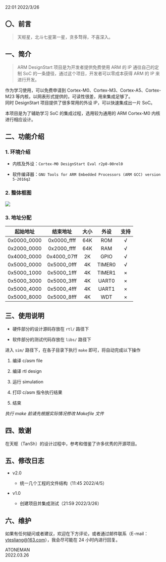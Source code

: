 ﻿22:01 2022/3/26  

## 〇、前言

> 天枢星，北斗七星第一星，贪多骛得，不喜深入。  

## 一、简介

> ARM DesignStart 项目是为开发者提供免费使用 ARM 的 IP 通往自己的定制 SoC 的一条捷径，通过这个项目，开发者可以零成本获得 ARM 的 IP 来进行开发。  

作为学习使用，可以免费申请到 Cortex-M0、Cortex-M3、Cortex-A5、Cortex-M23 等内核，以网表形式提供的，可读性很差，用来集成足够了。  
同时 DesignStart 项目提供了很多常用的外设 IP，可以快速集成出一片 SoC。  

本项目是为了辅助学习 SoC 的集成过程，选用较为通用的 ARM Cortex-M0 内核进行相应设计。  

## 二、功能介绍

### 1. 环境介绍

- 内核及外设：`Cortex-M0 DesignStart Eval r2p0-00rel0`  

- 软件编译器：`GNU Tools for ARM Embedded Processors (ARM GCC) version 5-2016q2`  

### 2. 整体框图

![](https://gitee.com/backheart/picgo-image/raw/master/img/20220329183036.png)  

### 3. 地址分配

|起始地址   |结束地址   |大小|外设  |支持|
|:-:        |:-:        |:-: |:-:   |:-: |
|0x0000_0000|0x0000_ffff|64K |ROM   |√   |
|0x2000_0000|0x2000_ffff|64K |RAM   |√   |
|0x4000_0000|0x4000_07ff| 2K |GPIO  |√   |
|0x5000_0000|0x5000_0fff| 4K |TIMER0|√   |
|0x5000_1000|0x5000_1fff| 4K |TIMER1|×   |
|0x5000_3000|0x5000_3fff| 4K |UART0 |×   |
|0x5000_4000|0x5000_4fff| 4K |UART1 |×   |
|0x5000_8000|0x5000_8fff| 4K |WDT   |×   |

## 三、使用说明

- 硬件部分的设计源码存放在 `rtl/` 路径下  

- 软件部分的测试代码存放在 `libs/` 路径下  

进入 `sim/` 路径下，在各子目录下执行 `make` 即可，将自动完成以下操作  

1. 编译 c/asm file  

2. 编译 rtl design  

3. 运行 simulation  

4. 打印 c/asm 指令执行结果  

5. 结束  

*执行 make 前请先根据实际情况修改 Makefile 文件*  

## 四、致谢

在天枢（TanSh）的设计过程中，参考和借鉴了许多优秀的开源项目。  

## 五、修改日志

- v2.0  
  - 统一几个工程的文件结构（11:45 2022/4/5）  

- v1.0  
  - 创建项目并集成测试（21:59 2022/3/26）  

## 六、维护

如果有任何疑问或者建议，欢迎在下方评论，或者通过邮件联系（E-mail：ytesliang@163.com），我会尽可能在 24 小时内进行回复。  

ATONEMAN  
2022.03.26  
